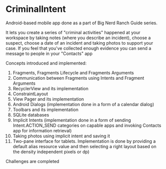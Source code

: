 # CriminalIntent

Android-based mobile app done as a part of Big Nerd Ranch Guide series.

It lets you create a series of "criminal activities" happened at your workspace by taking notes (where you describe an incident), choose a suspect, choose a date of an incident and taking photos to support your case. If you feel that you've collected enough evidence you can send a message to people in your "Contacts" app

Concepts introduced and implemented:
1) Fragments, Fragments Lifecycle and Fragments Arguments
2) Communication between Fragments using Intents and Fragment Arguments
3) RecyclerView and its implementation
4) ConstraintLayout
5) View Pager and its implementation
6) Android Dialogs (implementation done in a form of a calendar dialog)
7) Toolbars and its implementation
8) SQLite databases
9) Implicit Intents (implementation done in a form of sending Intent.ACTION_SEND categories on capable apps and invoking Contacts app
   for information retrieval)
10) Taking photos using implicit intent and saving it
11) Two-pane interface for tablets. Implementation is done by providing a default alias resource value and then selecting a right layout
    based on the density independent pixels or dp)
   
    
Challenges are completed
